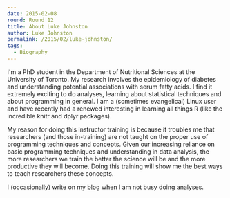 ```yaml
---
date: 2015-02-08
round: Round 12
title: About Luke Johnston
author: Luke Johnston
permalink: /2015/02/luke-johnston/
tags:
  - Biography
---
```


I'm a PhD student in the Department of Nutritional Sciences at the
University of Toronto.  My research involves the epidemiology of
diabetes and understanding potential associations with serum fatty
acids.  I find it extremely exciting to do analyses, learning about
statistical techniques and about programming in general.  I am a
(sometimes evangelical) Linux user and have recently had a renewed
interesting in learning all things R (like the incredible knitr and
dplyr packages).

My reason for doing this instructor training is because it troubles me
that researchers (and those in-training) are not taught on the proper
use of programming techniques and concepts.  Given our increasing
reliance on basic programming techniques and understanding in data
analysis, the more researchers we train the better the science will be
and the more productive they will become.  Doing this training will
show me the best ways to teach researchers these concepts.

I (occasionally) write on my
[blog](http://lwjohnst86.github.io/about/) when I am not busy doing
analyses.
